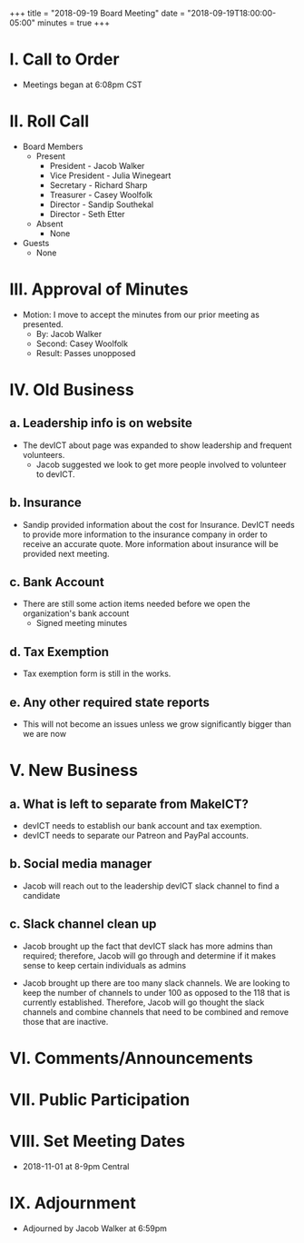 +++
title = "2018-09-19 Board Meeting"
date = "2018-09-19T18:00:00-05:00"
minutes = true
+++

# I. Call to Order
- Meetings began at 6:08pm CST

# II. Roll Call
- Board Members
  - Present
     - President - Jacob Walker
     - Vice President - Julia Winegeart
     - Secretary - Richard Sharp
     - Treasurer - Casey Woolfolk
     - Director - Sandip Southekal
     - Director - Seth Etter
  - Absent
     - None
- Guests
  - None

# III. Approval of Minutes
- Motion: I move to accept the minutes from our prior meeting as presented.
  - By: Jacob Walker
  - Second: Casey Woolfolk
  - Result: Passes unopposed

# IV. Old Business
## a. Leadership info is on website
- The devICT about page was expanded to show leadership and frequent volunteers.
  - Jacob suggested we look to get more people involved to volunteer to devICT.

## b. Insurance
- Sandip provided information about the cost for Insurance.  DevICT needs to provide more information to the insurance company in order to receive an accurate quote.  More information about insurance will be provided  next meeting.

## c. Bank Account
- There are still some action items needed before we open the organization's bank account
  - Signed meeting minutes

## d. Tax Exemption
- Tax exemption form is still in the works.

## e. Any other required state reports
- This will not become an issues unless we grow significantly bigger than we are now

# V. New Business
## a. What is left to separate from MakeICT?
- devICT needs to establish our bank account and tax exemption.
- devICT needs to separate our Patreon and PayPal accounts.

## b. Social media manager
- Jacob will reach out to the leadership devICT slack channel to find a candidate

## c. Slack channel clean up
- Jacob brought up the fact that devICT slack has more admins than required; therefore, Jacob will go through and determine if it makes sense to keep certain individuals as admins

- Jacob brought up there are too many slack channels.  We are looking to keep the number of channels to under 100 as opposed to the 118 that is currently established.  Therefore, Jacob will go thought the slack channels and combine channels that need to be combined and remove those that are inactive.

# VI. Comments/Announcements

# VII. Public Participation

# VIII. Set Meeting Dates
- 2018-11-01 at 8-9pm Central

# IX. Adjournment
- Adjourned by Jacob Walker at 6:59pm

<!--
- Motion: I move that
  - By:
  - Second:
  - Result: Passes unopposed
-->
